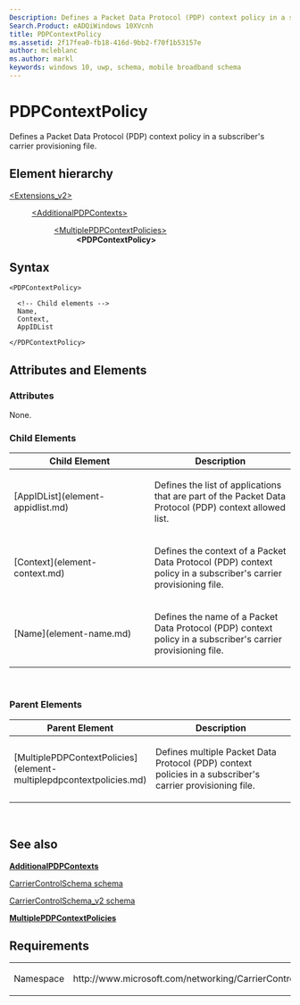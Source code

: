 ```yaml
---
Description: Defines a Packet Data Protocol (PDP) context policy in a subscriber's carrier provisioning file.
Search.Product: eADQiWindows 10XVcnh
title: PDPContextPolicy
ms.assetid: 2f17fea0-fb18-416d-9bb2-f70f1b53157e
author: mcleblanc
ms.author: markl
keywords: windows 10, uwp, schema, mobile broadband schema
---
```


# PDPContextPolicy


Defines a Packet Data Protocol (PDP) context policy in a subscriber's carrier provisioning file.

## Element hierarchy

<dl>
<dt><a href="element-extensions-v2.md">&lt;Extensions_v2&gt;</a></dt>
<dd>
<dl>
<dt><a href="element-additionalpdpcontexts.md">&lt;AdditionalPDPContexts&gt;</a></dt>
<dd>
<dl>
<dt><a href="element-multiplepdpcontextpolicies.md">&lt;MultiplePDPContextPolicies&gt;</a></dt>
<dd><b>&lt;PDPContextPolicy&gt;</b></dd>
</dl>
</dd>
</dl>
</dd>
</dl>

## Syntax

``` syntax
<PDPContextPolicy>

  <!-- Child elements -->
  Name,
  Context,
  AppIDList

</PDPContextPolicy>
```

## Attributes and Elements


### Attributes

None.

### Child Elements

<table>
<colgroup>
<col width="50%" />
<col width="50%" />
</colgroup>
<thead>
<tr class="header">
<th>Child Element</th>
<th>Description</th>
</tr>
</thead>
<tbody>
<tr class="odd">
<td>[AppIDList](element-appidlist.md)</td>
<td><p>Defines the list of applications that are part of the Packet Data Protocol (PDP) context allowed list.</p></td>
</tr>
<tr class="even">
<td>[Context](element-context.md)</td>
<td><p>Defines the context of a Packet Data Protocol (PDP) context policy in a subscriber's carrier provisioning file.</p></td>
</tr>
<tr class="odd">
<td>[Name](element-name.md)</td>
<td><p>Defines the name of a Packet Data Protocol (PDP) context policy in a subscriber's carrier provisioning file.</p></td>
</tr>
</tbody>
</table>

 

### Parent Elements

<table>
<colgroup>
<col width="50%" />
<col width="50%" />
</colgroup>
<thead>
<tr class="header">
<th>Parent Element</th>
<th>Description</th>
</tr>
</thead>
<tbody>
<tr class="odd">
<td>[MultiplePDPContextPolicies](element-multiplepdpcontextpolicies.md)</td>
<td><p>Defines multiple Packet Data Protocol (PDP) context policies in a subscriber's carrier provisioning file.</p></td>
</tr>
</tbody>
</table>

 

## See also


[**AdditionalPDPContexts**](element-additionalpdpcontexts.md)

[CarrierControlSchema schema](https://msdn.microsoft.com/library/windows/apps/hh868312)

[CarrierControlSchema\_v2 schema](schema-root.md)

[**MultiplePDPContextPolicies**](element-multiplepdpcontextpolicies.md)

## Requirements

<table>
<colgroup>
<col width="50%" />
<col width="50%" />
</colgroup>
<tbody>
<tr class="odd">
<td><p>Namespace</p></td>
<td><p>http://www.microsoft.com/networking/CarrierControl/v2</p></td>
</tr>
</tbody>
</table>

 

 



